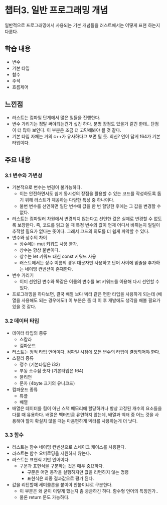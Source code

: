 # 챕터3. 일반 프로그래밍 개념

일반적으로 프로그래밍에서 사용되는 기본 개념들을 러스트에서는 어떻게 표현 하는지 다룬다.

## 학습 내용
- 변수
- 기본 타입
- 함수
- 주석
- 흐름제어

## 느낀점
- 러스트는 컴파일 단계에서 많은 일들을 진행한다.
- 변수 가리기는 정말 써야되는건가 싶긴 하다. 분명 장점도 있을거 같긴 한데.. 단점이 더 많아 보인다. 이 부분은 조금 더 고민해봐야 될 것 같다.
- 기본 타입 자체는 거의 c++가 유사하다고 보면 될 듯. 최신? 언어 답게 f64가 기본 타입이다.

## 주요 내용

### 3.1 변수와 가변성
- 기본적으로 변수는 변경이 불가능하다.
    - 이는 안전하면서도 쉽게 동시성의 장점을 활용할 수 있는 코드를 작성하도록 돕기 위해 러스트가 제공하는 다양한 특성 중 하나이다.
    - 불변 변수를 선언하면 일단 변수에 값을 한 번 할당한 후에는 그 값을 변경할 수 없다.
- 러스트는 컴파일러 차원에서 변경되지 않는다고 선언한 값은 실제로 변경할 수 없도록 보장한다. 즉, 코드를 읽고 쓸 때 특정 변수의 값이 언제 어디서 바뀌는지 일일이 추적할 필요가 없다는 뜻이다. 그래서 코드의 의도를 더 쉽게 파악할 수 있다.
- 변수와 상수의 차이
    - 상수에는 mut 키워드 사용 불가.
    - 상수는 항상 불변이다.
    - 상수는 let 키워드 대신 const 키워드 사용
    - 러스트에서는 상수 이름의 경우 대문자만 사용하고 단어 사이에 밑줄을 추가하는 네이밍 컨벤션이 존재한다.
- 변수 가리기
    - 이미 선언된 변수와 똑같은 이름의 변수를 let 키워드를 이용해 다시 선언할 수 있다.
- 프로그래밍을 하다보면, 결국 배열 보다 벡터 같은 편한 타입을 사용하게 되는데 (배열을 사용해도 되는 경우에도!) 이 부분은 좀 더 이 후 개발에도 생각을 해볼 필요가 있을 것 같다. 

### 3.2 데이터 타입
- 데이터 타입의 종류
    - 스칼라
    - 컴파운드
- 러스트는 정적 타입 언어이다. 컴파일 시점에 모든 변수의 타입이 결정되어야 한다.
- 스칼라 종류
    - 정수 (기본타입은 i32)
    - 부동 소수점 숫자 (기본타입은 f64)
    - 불리언
    - 문자 (4byte 크기의 유니코드)
- 컴파운드 종류
    - 튜플
    - 배열
- 배열은 데이터를 힙이 아닌 스택 메모리에 할당하거나 항상 고정된 개수의 요소들을 다룰 때 유용하다. 배열은 벡터만큼 유연하지 않는데, 배열과 벡터 중 어느 것을 사용해야 할지 확실치 않을 때는 마음편하게 벡터를 사용하는게 더 낫다.

### 3.3 함수
- 러스트는 함수 네이밍 컨벤션으로 스네이크 케이스를 사용한다.
- 러스트는 함수 오버로딩을 지원하지 않는다.
- 러스트는 표현식 기반 언어이다.
    - 구문과 표현식을 구분하는 것은 매우 중요하다.
        - 구문은 어떤 동작을 실행하지만 값을 리턴하지 않는 명령
        - 표현식은 최종 결과값으로 평가 된다.
- 값을 리턴할때 세미콜론을 붙이야 안붙이냐로 구분한다.
    - 이 부분은 왜 굳이 이렇게 했는지 좀 궁금하긴 하다. 함수형 언어의 특징인가..
    - 물론 return 문도 가능하다.